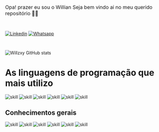 <p class='animacao-radiante' style='font-size: 1.15em'>Opa! prazer eu sou o Willian Seja bem vindo ai no meu querido repositório 👋🏻</p>

<br>

[![Linkedin](https://img.shields.io/badge/LinkedIn-0077B5?style=for-the-badge&logo=linkedin&logoColor=white)](https://www.linkedin.com/in/willian-carlos-bergamasco/)
[![Whatsapp](https://img.shields.io/badge/WhatsApp-25D366?style=for-the-badge&logo=whatsapp&logoColor=white)](https://wa.me/<5545999043318>)

<br>

![Willzxy GitHub stats](https://github-readme-stats.vercel.app/api?username=Willzxy&show_icons=true&theme=dark)

<h1>As linguagens de programação que mais utilizo</h1>

![skill](https://img.shields.io/badge/HTML5-E34F26?style=for-the-badge&logo=html5&logoColor=white)
![skill](https://img.shields.io/badge/CSS3-1572B6?style=for-the-badge&logo=css3&logoColor=white)
![skill](https://img.shields.io/badge/JavaScript-F7DF1E?style=for-the-badge&logo=javascript&logoColor=black)
![skill](https://img.shields.io/badge/PHP-777BB4?style=for-the-badge&logo=php&logoColor=white)
![skill](https://img.shields.io/badge/Java-ED8B00?style=for-the-badge&logo=openjdk&logoColor=white)
![skill](https://img.shields.io/badge/MySQL-00000F?style=for-the-badge&logo=mysql&logoColor=white)


<h2>Conhecimentos gerais</h2>

![skill](https://img.shields.io/badge/C-00599C?style=for-the-badge&logo=c&logoColor=white)
![skill](https://img.shields.io/badge/C%23-239120?style=for-the-badge&logo=c-sharp&logoColor=white)
![skill](https://img.shields.io/badge/.NET-5C2D91?style=for-the-badge&logo=.net&logoColor=white)
![skill](https://img.shields.io/badge/Lua-2C2D72?style=for-the-badge&logo=lua&logoColor=white)
![skill](https://img.shields.io/badge/Python-14354C?style=for-the-badge&logo=python&logoColor=white)
![skill](https://img.shields.io/badge/jQuery-0769AD?style=for-the-badge&logo=jquery&logoColor=white)
